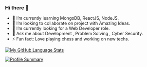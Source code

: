 ### Hi there 👋

<!--
**M0hdF41Z4N/M0hdF41Z4N** is a ✨ _special_ ✨ repository because its `README.md` (this file) appears on your GitHub profile.

Here are some ideas to get you started:
- 🔭 I’m currently working on 
-  I’m looking for help with ...

-->


- 🌱 I’m currently learning MongoDB, ReactJS, NodeJS.
- 👯 I’m looking to collaborate on project with Amazing Ideas.
- 🚀 I’m currently looking for a Web Developer role.
- 💬 Ask me about Development , Problem Solving , Cyber Security.
- ⚡ Fun fact: Love playing chess and working on new techs.
<!-- - 📫 How to reach me: [![](https://img.shields.io/badge/LinkedIn-0077B5?style=for-the-badge&logo=linkedin&logoColor=white)]() -->

<!-- [![](https://img.shields.io/badge/LinkedIn-0077B5?style=for-the-badge&logo=linkedin&logoColor=white)]() -->
<!-- [![](https://img.shields.io/badge/-Hackerrank-2EC866?style=for-the-badge&logo=HackerRank&logoColor=white)]() -->

<!-- For Leetcode -->
<!-- https://img.shields.io/badge/-LeetCode-FFA116?style=for-the-badge&logo=LeetCode&logoColor=black -->

[![My GitHub Language Stats](https://github-readme-stats.vercel.app/api/top-langs/?username=M0hdF41Z4N)]()

<!-- Github Trofies -->
<!-- [![My GitHub Trofies](https://github-profile-trophy.vercel.app/?username=M0hdF41Z4N)]() -->

<!-- Profile Summary -->

[![Profile Summary](https://github-profile-summary-cards.vercel.app/api/cards/profile-details?username=M0hdF41Z4N)]()
<!-- https://github-readme-activity-graph.cyclic.app/graph?username=M0hdF41Z4N -->

<!-- Github Stats -->
<!-- [![Github Stats](https://github-readme-stats-git-masterrstaa-rickstaa.vercel.app/api?username=M0hdF41Z4N)]() -->

<!-- Activity Graph -->
<!-- [![Activity Graph](https://github-readme-activity-graph.cyclic.app/graph?username=M0hdF41Z4N)]() -->

<!-- Hit Counter -->
<!-- [![Hit Counter](https://hits.seeyoufarm.com/api/count/incr/badge.svg?url=https%3A%2F%2Fgithub.com%2F{M0hdF41Z4N}1212%2Fhit-counter)]() -->

